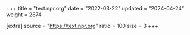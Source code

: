 +++
title = "text.npr.org"
date = "2022-03-22"
updated = "2024-04-24"
weight = 2874

[extra]
source = "https://text.npr.org"
ratio = 100
size = 3
+++
